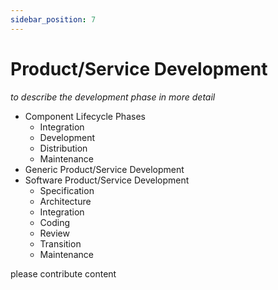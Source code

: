 ```yaml
---
sidebar_position: 7
---
```


# Product/Service Development
*to describe the development phase in more detail*

- Component Lifecycle Phases
    - Integration
    - Development
    - Distribution
    - Maintenance
- Generic Product/Service Development
- Software Product/Service Development
    - Specification
    - Architecture
    - Integration
    - Coding
    - Review
    - Transition
    - Maintenance


please contribute content